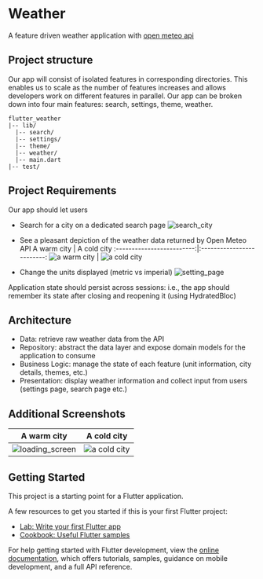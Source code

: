 # Weather

A feature driven weather application with [open meteo api](https://open-meteo.com/en)

## Project structure
Our app will consist of isolated features in corresponding directories. This enables us to scale as the number of features increases and allows developers work on different features in parallel.
Our app can be broken down into four main features: search, settings, theme, weather.
```text
flutter_weather
|-- lib/
  |-- search/
  |-- settings/
  |-- theme/
  |-- weather/
  |-- main.dart
|-- test/
```

## Project Requirements
Our app should let users
* Search for a city on a dedicated search page
  ![search_city](assets/1.png)
* See a pleasant depiction of the weather data returned by Open Meteo API
  A warm city                |  A cold city
  :-------------------------:|:-------------------------:
  ![a warm city](assets/3.png)   |  ![a cold city](assets/5.png)

* Change the units displayed (metric vs imperial)
  ![setting_page](assets/6.png)

Application state should persist across sessions: i.e., the app should remember its state after closing and reopening it (using HydratedBloc)

## Architecture
* Data: retrieve raw weather data from the API
* Repository: abstract the data layer and expose domain models for the application to consume
* Business Logic: manage the state of each feature (unit information, city details, themes, etc.)
* Presentation: display weather information and collect input from users (settings page, search page etc.)
## Additional Screenshots
A warm city                |  A cold city
  :-------------------------:|:-------------------------:
![loading_screen](assets/2.png)   |  ![a cold city](assets/4.png)



## Getting Started

This project is a starting point for a Flutter application.

A few resources to get you started if this is your first Flutter project:

- [Lab: Write your first Flutter app](https://docs.flutter.dev/get-started/codelab)
- [Cookbook: Useful Flutter samples](https://docs.flutter.dev/cookbook)

For help getting started with Flutter development, view the
[online documentation](https://docs.flutter.dev/), which offers tutorials,
samples, guidance on mobile development, and a full API reference.
